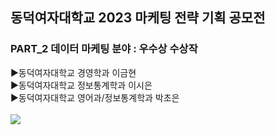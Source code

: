 <h2>동덕여자대학교 2023 마케팅 전략 기획 공모전</h2>
<h3>PART_2 데이터 마케팅 분야 : 우수상 수상작</h3>
▶동덕여자대학교 경영학과 이금현<br>
▶동덕여자대학교 정보통계학과 이시은<br>
▶동덕여자대학교 영어과/정보통계학과 박초은<br><br>

<img src='https://manage.dongduk.ac.kr/img_up/shop_pds/manage/bbs/sub4_1/add_img/2022/gong-mo-jeon-po-seu-teo1670574245.jpg'>
